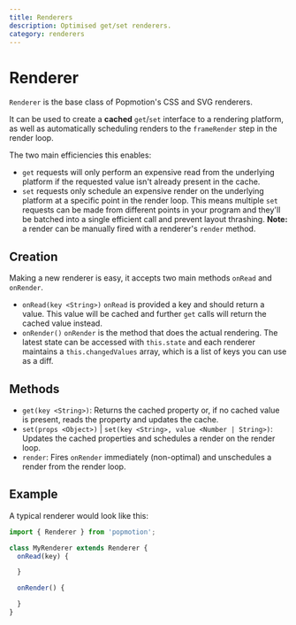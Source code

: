 ```yaml
---
title: Renderers
description: Optimised get/set renderers.
category: renderers
---
```


# Renderer

`Renderer` is the base class of Popmotion's CSS and SVG renderers.

It can be used to create a **cached** `get`/`set` interface to a rendering platform, as well as automatically scheduling renders to the `frameRender` step in the render loop.

The two main efficiencies this enables:

- `get` requests will only perform an expensive read from the underlying platform if the requested value isn't already present in the cache.
- `set` requests only schedule an expensive render on the underlying platform at a specific point in the render loop. This means multiple `set` requests can be made from different points in your program and they'll be batched into a single efficient call and prevent layout thrashing. **Note:** a render can be manually fired with a renderer's `render` method.

## Creation

Making a new renderer is easy, it accepts two main methods `onRead` and `onRender`.

- `onRead(key <String>)`
`onRead` is provided a key and should return a value. This value will be cached and further `get` calls will return the cached value instead.
- `onRender()`
`onRender` is the method that does the actual rendering. The latest state can be accessed with `this.state` and each renderer maintains a `this.changedValues` array, which is a list of keys you can use as a diff.

## Methods

- `get(key <String>)`: Returns the cached property or, if no cached value is present, reads the property and updates the cache.
- `set(props <Object>)` | `set(key <String>, value <Number | String>)`: Updates the cached properties and schedules a render on the render loop.
- `render`: Fires `onRender` immediately (non-optimal) and unschedules a render from the render loop.


## Example

A typical renderer would look like this:

```javascript
import { Renderer } from 'popmotion';

class MyRenderer extends Renderer {
  onRead(key) {

  }

  onRender() {

  }
}
```
